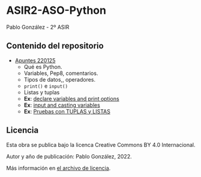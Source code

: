 # ASIR2-ASO-Python

Pablo González - 2º ASIR

## Contenido del repositorio

* [Apuntes 220125](./apuntes/220125.md)
    * Qué es Python.
    * Variables, Pep8, comentarios. 
    * Tipos de datos,, operadores. 
    * `print()` e `input()`
    * Listas y tuplas
    * **Ex**: [declare variables and print options](./ejemplos/220125-1.py)
    * **Ex**: [input and casting variables](./ejemplos/220125-2.py)
    * **Ex**: [Pruebas con TUPLAS y LISTAS](./ejemplos/220125-3.py)

## Licencia
Esta obra se publica bajo la licenca Creative Commons BY 4.0 Internacional.

Autor y año de publicación: Pablo González, 2022.

Más información en [el archivo de licencia](./license.md).
